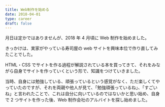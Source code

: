 ```yaml
---
title: Web制作を始める
date: 2018-04-01
type: career
draft: false
---
```


月日は定かではありませんが、2018 年 4 月頃に Web 制作を始めました。

きっかけは、実家がやっている寿司屋の web サイトを興味本位で作り直してみたことでした。

HTML・CSS でサイトを作る過程が解説されている本を買ってきて、それをみながら自身でサイトを作っていくという形で、知識をつけていきました。

当時、自身には勉強している、頑張っているという感覚がなく、ただ楽しくてやっていたのですが、それを両親や他人が見て、「勉強頑張っているね」、「すごいね」と言われたことで、これは自分に向いているのではないかと思い始め、自身で 2 つサイトを作った後、Web 制作会社のアルバイトを探し始めました。
